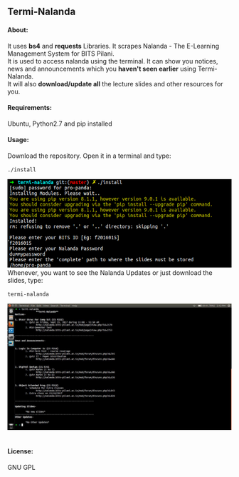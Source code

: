 ## Termi-Nalanda
#### About:
It uses **bs4** and **requests** Libraries. It scrapes Nalanda - The E-Learning Management System for BITS Pilani.<br>It is used to access nalanda using the terminal. It can show you notices, news and announcements which you **haven't seen earlier** using Termi-Nalanda.<br>It will also **download/update all** the lecture slides and other resources for you.<br>
#### Requirements:
Ubuntu, Python2.7 and pip installed
<br>
#### Usage:
Download the repository. Open it in a terminal and type: <br>
```shell
./install 
```
![Installation](src/res/install.png)<br>
Whenever, you want to see the Nalanda Updates or just download the slides, type:
```shell
termi-nalanda
```
![Demonstration](src/res/running.jpg)<br>
<br>
#### License:
GNU GPL

